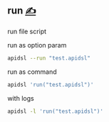 
## run [<span style='font-size:20px;'>&#x270D;</span>](https://github.com/apidsl/docs/edit/main/COMMAND/RUN.md)

run file script

run as option param
```bash
apidsl --run "test.apidsl"
```

run as command

```bash
apidsl 'run("test.apidsl")'
```

with logs 
```bash
apidsl -l 'run("test.apidsl")'
```